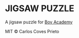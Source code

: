 # JIGSAW PUZZLE

A jigsaw puzzle for [Bov Academy](https://bovacademy.com/)

MIT © Carlos Coves Prieto
